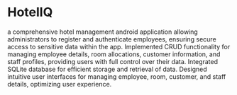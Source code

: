 # HotelIQ

a comprehensive hotel management android application allowing administrators to register and authenticate employees, ensuring secure access to sensitive data within the app.
Implemented CRUD functionality for managing employee details, room allocations, customer information, and staff profiles, providing users with full control over their data.
Integrated SQLite database for efficient storage and retrieval of data.
Designed intuitive user interfaces for managing employee, room, customer, and staff details, optimizing user experience.
